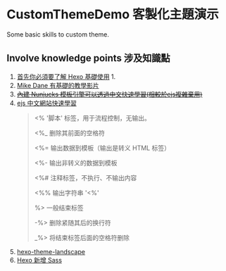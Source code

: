 # CustomThemeDemo 客製化主題演示

Some basic skills to custom theme.

## Involve knowledge points 涉及知識點

1. [首先你必須要了解 Hexo 基礎使用](https://hexo.io/zh-tw/docs/themes)
   1.
2. [Mike Dane 有基礎的教學影片](https://www.youtube.com/watch?v=Kt7u5kr_P5o&list=PLLAZ4kZ9dFpOMJR6D25ishrSedvsguVSm&ab_channel=MikeDane)
3. [~~內建 Nunjucks 模板引擎可以透過中文快速學習(相較於ejs複雜棄用)~~](https://nunjucks.bootcss.com/)
4. [ejs 中文網站快速學習](https://ejs.bootcss.com/#promo)
   > <% '脚本' 标签，用于流程控制，无输出。
   > 
   > <%_ 删除其前面的空格符
   > 
   > <%= 输出数据到模板（输出是转义 HTML 标签）
   > 
   > <%- 输出非转义的数据到模板
   > 
   > <%# 注释标签，不执行、不输出内容
   > 
   > <%% 输出字符串 '<%'
   > 
   > %> 一般结束标签
   > 
   > -%> 删除紧随其后的换行符
   > 
   > _%> 将结束标签后面的空格符删除
5. [hexo-theme-landscape](https://github.com/hexojs/hexo-theme-landscape)
6. [Hexo 新增 Sass](https://jas0nhuang.github.io/2020/05/06/hexo-sass/)
